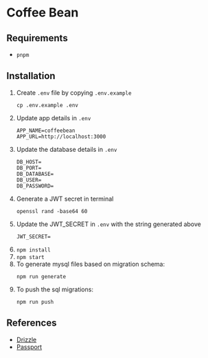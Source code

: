 # Coffee Bean

## Requirements

- `pnpm`

## Installation

1. Create `.env` file by copying `.env.example`
   ```
   cp .env.example .env
   ```
2. Update app details in `.env`
   ```
   APP_NAME=coffeebean
   APP_URL=http://localhost:3000
   ```
3. Update the database details in `.env`
   ```
   DB_HOST=
   DB_PORT=
   DB_DATABASE=
   DB_USER=
   DB_PASSWORD=
   ```
4. Generate a JWT secret in terminal
   ```
   openssl rand -base64 60
   ```
5. Update the JWT_SECRET in `.env` with the string generated above
   ```
   JWT_SECRET=
   ```
6. `npm install`
7. `npm start`
8. To generate mysql files based on migration schema: 
   ```
   npm run generate
   ```
9. To push the sql migrations: 
   ```
   npm run push
   ```

## References

- [Drizzle](https://orm.drizzle.team/docs/overview)
- [Passport](https://www.passportjs.org/)